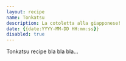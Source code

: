 ```yaml
---
layout: recipe
name: Tonkatsu
description: La cotoletta alla giapponese!
date: {{date:YYYY-MM-DD HH:mm:ss}}
disabled: true
---
```


Tonkatsu recipe bla bla bla...

